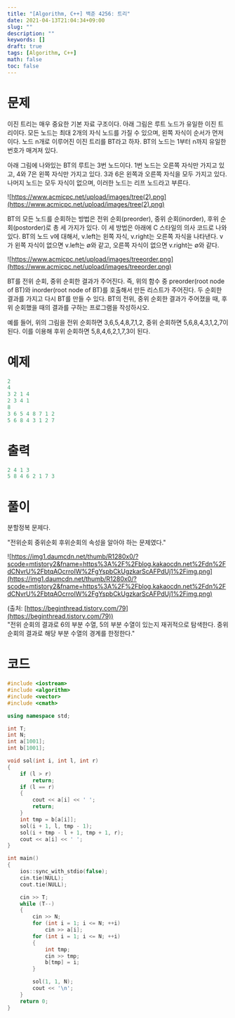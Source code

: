 ```yaml
---
title: "[Algorithm, C++] 백준 4256: 트리"
date: 2021-04-13T21:04:34+09:00
slug: ""
description: ""
keywords: []
draft: true
tags: [Algorithm, C++]
math: false
toc: false
---
```

# 문제

이진 트리는 매우 중요한 기본 자료 구조이다. 아래 그림은 루트 노드가 유일한 이진 트리이다. 모든 노드는 최대 2개의 자식 노드를 가질 수 있으며, 왼쪽 자식이 순서가 먼저이다. 노드 n개로 이루어진 이진 트리를 BT라고 하자. BT의 노드는 1부터 n까지 유일한 번호가 매겨져 있다.

아래 그림에 나와있는 BT의 루트는 3번 노드이다. 1번 노드는 오른쪽 자식만 가지고 있고, 4와 7은 왼쪽 자식만 가지고 있다. 3과 6은 왼쪽과 오른쪽 자식을 모두 가지고 있다. 나머지 노드는 모두 자식이 없으며, 이러한 노드는 리프 노드라고 부른다.

![https://www.acmicpc.net/upload/images/tree(2).png](https://www.acmicpc.net/upload/images/tree(2).png)

BT의 모든 노드를 순회하는 방법은 전위 순회(preorder), 중위 순회(inorder), 후위 순회(postorder)로 총 세 가지가 있다. 이 세 방법은 아래에 C 스타일의 의사 코드로 나와 있다. BT의 노드 v에 대해서, v.left는 왼쪽 자식, v.right는 오른쪽 자식을 나타낸다. v가 왼쪽 자식이 없으면 v.left는 ∅와 같고, 오른쪽 자식이 없으면 v.right는 ∅와 같다.

![https://www.acmicpc.net/upload/images/treeorder.png](https://www.acmicpc.net/upload/images/treeorder.png)

BT를 전위 순회, 중위 순회한 결과가 주어진다. 즉, 위의 함수 중 preorder(root node of BT)와 inorder(root node of BT)를 호출해서 만든 리스트가 주어진다. 두 순회한 결과를 가지고 다시 BT를 만들 수 있다. BT의 전위, 중위 순회한 결과가 주어졌을 때, 후위 순회했을 때의 결과를 구하는 프로그램을 작성하시오.

예를 들어, 위의 그림을 전위 순회하면 3,6,5,4,8,7,1,2, 중위 순회하면 5,6,8,4,3,1,2,7이 된다. 이를 이용해 후위 순회하면 5,8,4,6,2,1,7,3이 된다.

# 예제

```cpp
2
4
3 2 1 4
2 3 4 1
8
3 6 5 4 8 7 1 2
5 6 8 4 3 1 2 7
```

# 출력

```cpp
2 4 1 3
5 8 4 6 2 1 7 3
```

# 풀이

분할정복 문제다.

"전위순회 중위순회 후위순회의 속성을 알아야 하는 문제였다."

![https://img1.daumcdn.net/thumb/R1280x0/?scode=mtistory2&fname=https%3A%2F%2Fblog.kakaocdn.net%2Fdn%2FdCNvrU%2FbtqAOcrroIW%2FgYspbCkUgzkarScAFPdUj1%2Fimg.png](https://img1.daumcdn.net/thumb/R1280x0/?scode=mtistory2&fname=https%3A%2F%2Fblog.kakaocdn.net%2Fdn%2FdCNvrU%2FbtqAOcrroIW%2FgYspbCkUgzkarScAFPdUj1%2Fimg.png)

(출처: [https://beginthread.tistory.com/79](https://beginthread.tistory.com/79))  
"전위 순회의 결과로 6의 부분 수열, 5의 부분 수열이 있는지 재귀적으로 탐색한다. 중위 순회의 결과로 해당 부분 수열의 경계를 한정한다."

# 코드

```cpp
#include <iostream>
#include <algorithm>
#include <vector>
#include <cmath>

using namespace std;

int T;
int N;
int a[1001];
int b[1001];

void sol(int i, int l, int r)
{
	if (l > r)
		return;
	if (l == r)
	{
		cout << a[i] << ' ';
		return;
	}
	int tmp = b[a[i]];
	sol(i + 1, l, tmp - 1);
	sol(i + tmp - l + 1, tmp + 1, r);
	cout << a[i] << ' ';
}

int main()
{
	ios::sync_with_stdio(false);
	cin.tie(NULL);
	cout.tie(NULL);

	cin >> T;
	while (T--)
	{
		cin >> N;
		for (int i = 1; i <= N; ++i)
			cin >> a[i];
		for (int i = 1; i <= N; ++i)
		{
			int tmp;
			cin >> tmp;
			b[tmp] = i;
		}

		sol(1, 1, N);
		cout << '\n';
	}
	return 0;
}
```
